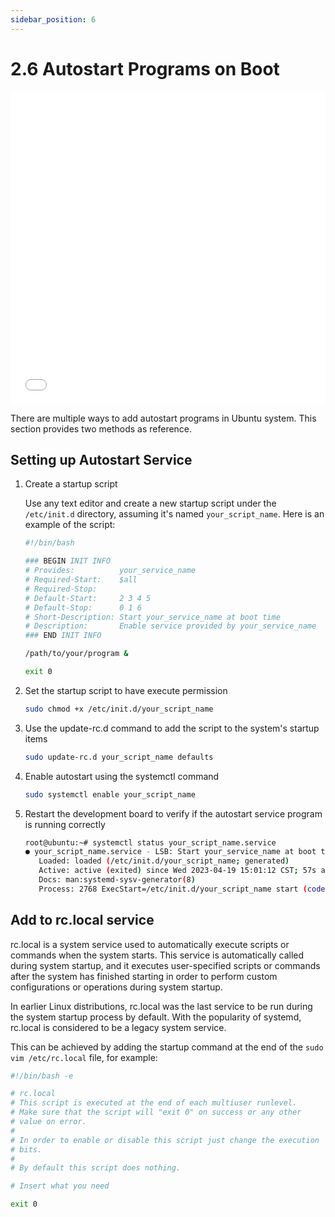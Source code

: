 ```yaml
---
sidebar_position: 6
---
```

# 2.6 Autostart Programs on Boot

<iframe src="//player.bilibili.com/player.html?aid=700903305&bvid=BV1rm4y1E73q&cid=1196557834&page=15" scrolling="no" border="0" frameborder="no" framespacing="0" width="100%" height="500" allowfullscreen="true"> </iframe>

There are multiple ways to add autostart programs in Ubuntu system. This section provides two methods as reference.

## Setting up Autostart Service

1. Create a startup script

   Use any text editor and create a new startup script under the `/etc/init.d` directory, assuming it's named `your_script_name`. Here is an example of the script:

   ```bash
   #!/bin/bash
   
   ### BEGIN INIT INFO
   # Provides:          your_service_name
   # Required-Start:    $all
   # Required-Stop:     
   # Default-Start:     2 3 4 5
   # Default-Stop:      0 1 6
   # Short-Description: Start your_service_name at boot time
   # Description:       Enable service provided by your_service_name
   ### END INIT INFO
   
   /path/to/your/program &
   
   exit 0
   ```

2. Set the startup script to have execute permission

   ```bash
   sudo chmod +x /etc/init.d/your_script_name
   ```

3. Use the update-rc.d command to add the script to the system's startup items

   ```bash
   sudo update-rc.d your_script_name defaults
   ```

4. Enable autostart using the systemctl command

   ```bash
   sudo systemctl enable your_script_name
   ```

5. Restart the development board to verify if the autostart service program is running correctly

   ```bash
   root@ubuntu:~# systemctl status your_script_name.service 
   ● your_script_name.service - LSB: Start your_service_name at boot time
      Loaded: loaded (/etc/init.d/your_script_name; generated)
      Active: active (exited) since Wed 2023-04-19 15:01:12 CST; 57s ago
      Docs: man:systemd-sysv-generator(8)
      Process: 2768 ExecStart=/etc/init.d/your_script_name start (code=exited, status=0/SUCCESS)
   ```



## Add to rc.local service

rc.local is a system service used to automatically execute scripts or commands when the system starts. This service is automatically called during system startup, and it executes user-specified scripts or commands after the system has finished starting in order to perform custom configurations or operations during system startup.

In earlier Linux distributions, rc.local was the last service to be run during the system startup process by default. With the popularity of systemd, rc.local is considered to be a legacy system service.

This can be achieved by adding the startup command at the end of the `sudo vim /etc/rc.local` file, for example:

```bash
#!/bin/bash -e

# rc.local
# This script is executed at the end of each multiuser runlevel.
# Make sure that the script will "exit 0" on success or any other
# value on error.
#
# In order to enable or disable this script just change the execution
# bits.
#
# By default this script does nothing.

# Insert what you need

exit 0
```
